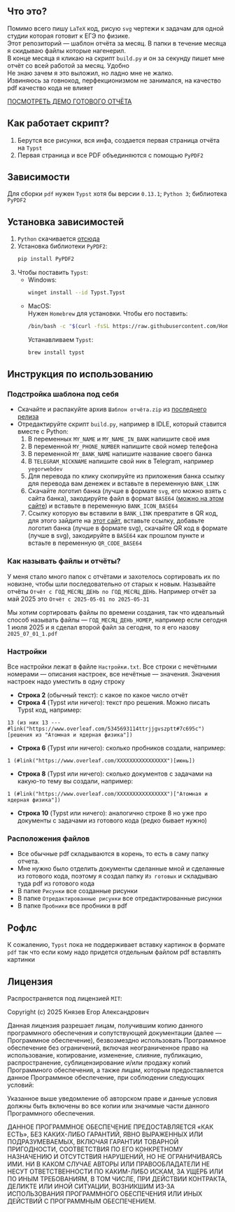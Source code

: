 ## Что это?
Помимо всего пишу `LaTeX` код, рисую `svg` чертежи к задачам для одной студии которая готовит к ЕГЭ по физике. <br>
Этот репозиторий — шаблон отчёта за месяц. В папки в течение месяца я скидываю файлы которые нагенерил. <br>
В конце месяца я кликаю на скрипт `build.py` и он за секунду пишет мне отчёт со всей работой за месяц. Удобно<br>
Не знаю зачем я это выложил, но ладно мне не жалко.<br>
Извиняюсь за говнокод, перфекционизмом не занимался, на качество pdf качество кода не влияет

[ПОСМОТРЕТЬ ДЕМО ГОТОВОГО ОТЧЁТА](https://github.com/yegorweb/work-report-script-phys/blob/main/demo.pdf)

## Как работает скрипт?
1. Берутся все рисунки, вся инфа, создается первая страница отчёта на `Typst`
2. Первая страница и все PDF объединяются с помощью `PyPDF2`

## Зависимости
Для сборки `pdf` нужен `Typst` хотя бы версии `0.13.1`; `Python 3`; библиотека `PyPDF2`

## Установка зависимостей
1. `Python` скачивается [отсюда](https://www.python.org/downloads)
2. Установка библиотеки `PyPDF2`:
    ```bash
    pip install PyPDF2
    ```
3. Чтобы поставить `Typst`:
    - Windows:
        ```bash
        winget install --id Typst.Typst
        ```
    - MacOS:<br>
        Нужен `Homebrew` для установки. Чтобы его поставить:
        ```bash
        /bin/bash -c "$(curl -fsSL https://raw.githubusercontent.com/Homebrew/install/HEAD/install.sh)"
        ```
        Устанавливаем `Typst`:
        ```bash
        brew install typst
        ```

## Инструкция по использованию

### Подстройка шаблона под себя
- Скачайте и распакуйте архив `Шаблон отчёта.zip` из [последнего релиза](https://github.com/yegorweb/work-report-script-phys/releases/latest)
- Отредактируйте скрипт `build.py`, например в IDLE, который ставится вместе с Python:
    1. В переменных `MY_NAME` и `MY_NAME_IN_BANK` напишите своё имя
    2. В переменной `MY_PHONE_NUMBER` напишите свой номер телефона
    3. В переменной `MY_BANK_NAME` напишите название своего банка
    4. В `TELEGRAM_NICKNAME` напишите свой ник в Telegram, например `yegorwebdev`
    5. Для перевода по клику скопируйте из приложения банка ссылку для перевода вам денежек и вставьте в переменную `BANK_LINK`
    6. Скачайте логотип банка (лучше в формате `svg`, его можно взять с сайта банка), закодируйте файл в формат `BASE64` ([можно на этом сайте](https://base64.guru/converter/encode/file)) и вставьте в переменную `BANK_ICON_BASE64`
    7. Ссылку которую вы вставили в `BANK_LINK` превратите в QR код, для этого зайдите на [этот сайт](https://ru.qr-code-generator.com), вставьте ссылку, добавьте логотип банка (лучше в формате svg), скачайте QR код в формате (лучше в svg), закодируйте в `BASE64` как прошлом пункте и встаьте в переменную `QR_CODE_BASE64` 

### Как называть файлы и отчёты?
У меня стало много папок с отчётами и захотелось сортировать их по новизне, чтобы шли последовательно от старых к новым. Называйте отчёты `Отчёт с ГОД_МЕСЯЦ_ДЕНЬ по ГОД_МЕСЯЦ_ДЕНЬ`. Например отчёт за май 2025 это `Отчёт с 2025-05-01 по 2025-05-31` 

Мы хотим сортировать файлы по времени создания, так что идеальный способ называть файлы — `ГОД_МЕСЯЦ_ДЕНЬ_НОМЕР`, например если сегодня 1 июля 2025 и я сделал второй файл за сегодня, то я его назову `2025_07_01_1.pdf`

### Настройки
Все настройки лежат в файле `Настройки.txt`. Все строки с нечётными номерами — описания настроек, все нечётные — значения. Значения настроек надо уместить в одну строку
- **Строка 2** (обычный текст): с какое по какое число отчёт
- **Строка 4** (Typst или ничего): текст про решения. Можно писать Typst код, например:
```typ
13 (из них 13 --- #link("https://www.overleaf.com/5345693114ttrjjgvszptt#7c695c")[решения из "Атомная и ядерная физика"])
```
- **Строка 6** (Typst или ничего): сколько пробников создали, например:
```typ
1 (#link("https://www.overleaf.com/XXXXXXXXXXXXXXXX")[июнь])
```
- **Строка 8** (Typst или ничего): сколько документов с задачами на какую-то тему вы создали, например:
```typ
1 (#link("https://www.overleaf.com/XXXXXXXXXXXXXXXX")["Атомная и ядерная физика"])
```
- **Строка 10** (Typst или ничего): аналогично строке 8 но уже про документы с задачами из готового кода (редко бывает нужно)

### Расположения файлов
- Все обычные pdf складываются в корень, то есть в саму папку отчета. 
- Мне нужно было отделить документы сделанные мной и сделанные из готового кода, поэтому я создал папку `Из готовых` и складываю туда pdf из готового кода
- В папке `Рисунки` все созданные рисунки
- В папке `Отредактированные рисунки` все отредактированные рисунки
- В папке `Пробники` все пробники в pdf

## Рофлс
К сожалению, `Typst` пока не поддерживает вставку картинок в формате `pdf` так что если кому надо придется отдельным файлом pdf вставлять картинки

## Лицензия
Распространяется под лицензией `MIT`:

Copyright (c) 2025 Князев Егор Александрович

Данная лицензия разрешает лицам, получившим копию данного программного обеспечения и сопутствующей документации (далее — Программное обеспечение), безвозмездно использовать Программное обеспечение без ограничений, включая неограниченное право на использование, копирование, изменение, слияние, публикацию, распространение, сублицензирование и/или продажу копий Программного обеспечения, а также лицам, которым предоставляется данное Программное обеспечение, при соблюдении следующих условий:

Указанное выше уведомление об авторском праве и данные условия должны быть включены во все копии или значимые части данного Программного обеспечения.

ДАННОЕ ПРОГРАММНОЕ ОБЕСПЕЧЕНИЕ ПРЕДОСТАВЛЯЕТСЯ «КАК ЕСТЬ», БЕЗ КАКИХ-ЛИБО ГАРАНТИЙ, ЯВНО ВЫРАЖЕННЫХ ИЛИ ПОДРАЗУМЕВАЕМЫХ, ВКЛЮЧАЯ ГАРАНТИИ ТОВАРНОЙ ПРИГОДНОСТИ, СООТВЕТСТВИЯ ПО ЕГО КОНКРЕТНОМУ НАЗНАЧЕНИЮ И ОТСУТСТВИЯ НАРУШЕНИЙ, НО НЕ ОГРАНИЧИВАЯСЬ ИМИ. НИ В КАКОМ СЛУЧАЕ АВТОРЫ ИЛИ ПРАВООБЛАДАТЕЛИ НЕ НЕСУТ ОТВЕТСТВЕННОСТИ ПО КАКИМ-ЛИБО ИСКАМ, ЗА УЩЕРБ ИЛИ ПО ИНЫМ ТРЕБОВАНИЯМ, В ТОМ ЧИСЛЕ, ПРИ ДЕЙСТВИИ КОНТРАКТА, ДЕЛИКТЕ ИЛИ ИНОЙ СИТУАЦИИ, ВОЗНИКШИМ ИЗ-ЗА ИСПОЛЬЗОВАНИЯ ПРОГРАММНОГО ОБЕСПЕЧЕНИЯ ИЛИ ИНЫХ ДЕЙСТВИЙ С ПРОГРАММНЫМ ОБЕСПЕЧЕНИЕМ.
